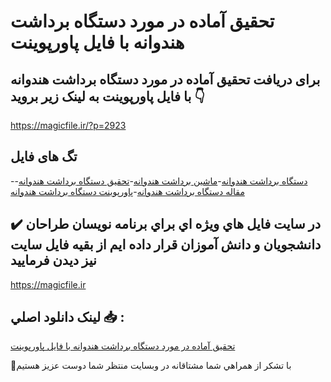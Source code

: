 # تحقیق آماده در مورد دستگاه برداشت هندوانه با فایل پاورپوینت

## برای دریافت تحقیق آماده در مورد دستگاه برداشت هندوانه با فایل پاورپوینت به لینک زیر بروید 👇

https://magicfile.ir/?p=2923

## تگ های فایل

-[دستگاه برداشت هندوانه](https://magicfile.ir/product/%d8%aa%d8%ad%d9%82%db%8c%d9%82-%d8%a2%d9%85%d8%a7%d8%af%d9%87-%d8%af%d8%b1-%d9%85%d9%88%d8%b1%d8%af-%d8%af%d8%b3%d8%aa%da%af%d8%a7%d9%87-%d8%a8%d8%b1%d8%af%d8%a7%d8%b4%d8%aa-%d9%87%d9%86%d8%af%d9%88%d8%a7%d9%86%d9%87-%d9%be%d8%a7%d9%88%d8%b1%d9%be%d9%88%db%8c%d9%86%d8%aa/)-[ماشین برداشت هندوانه](https://magicfile.ir/product/%d8%aa%d8%ad%d9%82%db%8c%d9%82-%d8%a2%d9%85%d8%a7%d8%af%d9%87-%d8%af%d8%b1-%d9%85%d9%88%d8%b1%d8%af-%d8%af%d8%b3%d8%aa%da%af%d8%a7%d9%87-%d8%a8%d8%b1%d8%af%d8%a7%d8%b4%d8%aa-%d9%87%d9%86%d8%af%d9%88%d8%a7%d9%86%d9%87-%d9%be%d8%a7%d9%88%d8%b1%d9%be%d9%88%db%8c%d9%86%d8%aa/)-[تحقیق دستگاه برداشت هندوانه](https://magicfile.ir/product/%d8%aa%d8%ad%d9%82%db%8c%d9%82-%d8%a2%d9%85%d8%a7%d8%af%d9%87-%d8%af%d8%b1-%d9%85%d9%88%d8%b1%d8%af-%d8%af%d8%b3%d8%aa%da%af%d8%a7%d9%87-%d8%a8%d8%b1%d8%af%d8%a7%d8%b4%d8%aa-%d9%87%d9%86%d8%af%d9%88%d8%a7%d9%86%d9%87-%d9%be%d8%a7%d9%88%d8%b1%d9%be%d9%88%db%8c%d9%86%d8%aa/)-[مقاله دستگاه برداشت هندوانه](https://magicfile.ir/product/%d8%aa%d8%ad%d9%82%db%8c%d9%82-%d8%a2%d9%85%d8%a7%d8%af%d9%87-%d8%af%d8%b1-%d9%85%d9%88%d8%b1%d8%af-%d8%af%d8%b3%d8%aa%da%af%d8%a7%d9%87-%d8%a8%d8%b1%d8%af%d8%a7%d8%b4%d8%aa-%d9%87%d9%86%d8%af%d9%88%d8%a7%d9%86%d9%87-%d9%be%d8%a7%d9%88%d8%b1%d9%be%d9%88%db%8c%d9%86%d8%aa/)-[پاورپوینت دستگاه برداشت هندوانه](https://magicfile.ir/product/%d8%aa%d8%ad%d9%82%db%8c%d9%82-%d8%a2%d9%85%d8%a7%d8%af%d9%87-%d8%af%d8%b1-%d9%85%d9%88%d8%b1%d8%af-%d8%af%d8%b3%d8%aa%da%af%d8%a7%d9%87-%d8%a8%d8%b1%d8%af%d8%a7%d8%b4%d8%aa-%d9%87%d9%86%d8%af%d9%88%d8%a7%d9%86%d9%87-%d9%be%d8%a7%d9%88%d8%b1%d9%be%d9%88%db%8c%d9%86%d8%aa/)

## ✔️ در سايت فايل هاي ويژه اي براي برنامه نويسان طراحان دانشجويان و دانش آموزان قرار داده ايم از بقيه فايل سايت نيز ديدن فرماييد

https://magicfile.ir


## لينک دانلود اصلي 📥 :

[تحقیق آماده در مورد دستگاه برداشت هندوانه با فایل پاورپوینت](https://magicfile.ir/product/%d8%aa%d8%ad%d9%82%db%8c%d9%82-%d8%a2%d9%85%d8%a7%d8%af%d9%87-%d8%af%d8%b1-%d9%85%d9%88%d8%b1%d8%af-%d8%af%d8%b3%d8%aa%da%af%d8%a7%d9%87-%d8%a8%d8%b1%d8%af%d8%a7%d8%b4%d8%aa-%d9%87%d9%86%d8%af%d9%88%d8%a7%d9%86%d9%87-%d9%be%d8%a7%d9%88%d8%b1%d9%be%d9%88%db%8c%d9%86%d8%aa/) 


🙏با تشکر از همراهي شما مشتاقانه در وبسایت منتظر شما دوست عزیز هستیم

